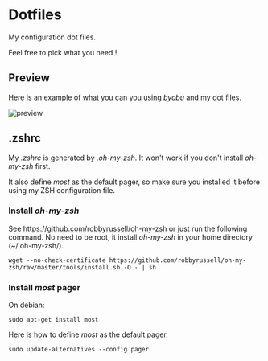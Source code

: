 Dotfiles
========

My configuration dot files.

Feel free to pick what you need !

Preview
-------

Here is an example of what you can you using *byobu* and my dot files.

![preview](https://raw.github.com/dwogsi/dotfiles/master/preview.png)


.zshrc
------

My *.zshrc* is generated by *.oh-my-zsh*. It won't work if you don't install *oh-my-zsh* first.

It also define *most* as the default pager, so make sure you installed it before using my ZSH configuration file.

### Install *oh-my-zsh*

See https://github.com/robbyrussell/oh-my-zsh or just
run the following command. No need to be root, it install
*oh-my-zsh* in your home directory (~/.oh-my-zsh/).

    wget --no-check-certificate https://github.com/robbyrussell/oh-my-zsh/raw/master/tools/install.sh -O - | sh

### Install *most* pager

On debian:

    sudo apt-get install most

Here is how to define *most* as the default pager.

    sudo update-alternatives --config pager


